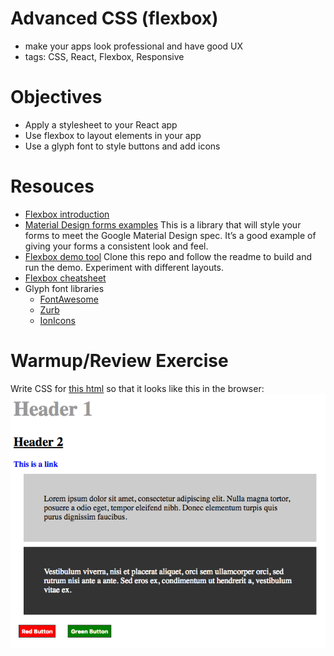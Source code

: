 # Advanced CSS (flexbox)
- make your apps look professional and have good UX
- tags: CSS, React, Flexbox, Responsive

# Objectives
- Apply a stylesheet to your React app
- Use flexbox to layout elements in your app
- Use a glyph font to style buttons and add icons

# Resouces
- [Flexbox introduction](https://css-tricks.com/snippets/css/a-guide-to-flexbox/)
- [Material Design forms examples](https://www.muicss.com/docs/v1/css-js/forms)
  This is a library that will style your forms to meet the Google Material Design spec. It’s a good example of giving your forms a consistent look and feel.
- [Flexbox demo tool](https://github.com/pzhine/flexboxdemo)
  Clone this repo and follow the readme to build and run the demo. Experiment with different layouts.
- [Flexbox cheatsheet](http://apps.workflower.fi/css-cheats/?name=flexbox)
- Glyph font libraries
  - [FontAwesome](http://fontawesome.io/icons/)
  - [Zurb](http://zurb.com/playground/foundation-icon-fonts-3)
  - [IonIcons](http://ionicons.com/)

# Warmup/Review Exercise
Write CSS for [this html](warmup.html) so that it looks like this in the browser:  
![mockup](warmup.png)



